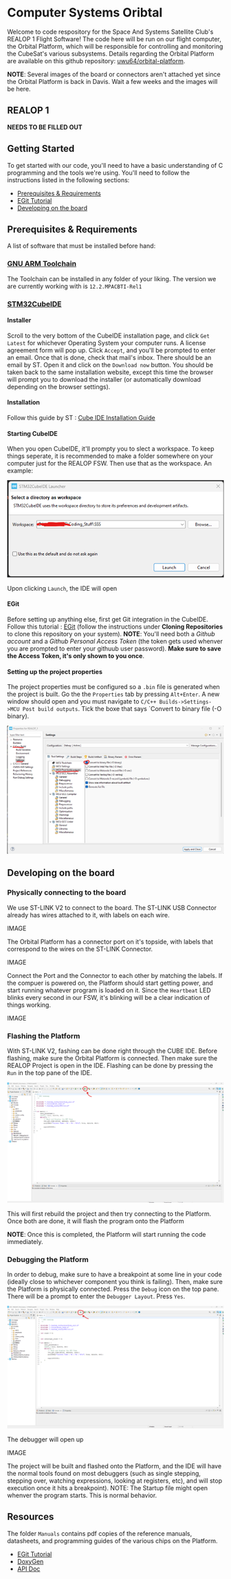 
# Computer Systems Oribtal 
Welcome to code respository for the Space And Systems Satellite Club's REALOP 1 Flight Software! The code here will be run on our flight computer, the Orbital Platform, which will be responsible for controlling and monitoring the CubeSat's various subsystems. Details regarding the Orbital Platform are available on this github repository: [uwu64/orbital-platform](https://github.com/uwu64/orbital-platform).

**NOTE**: Several images of the board or connectors aren't attached yet since the Orbital Platform is back in Davis. Wait a few weeks and the images will be here.

## REALOP 1

**NEEDS TO BE FILLED OUT**

## Getting Started
To get started with our code, you'll need to have a basic understanding of C programming and the tools we're using. You'll need to follow the instructions listed in the following sections:
- [Prerequisites & Requirements](#Prerequisites-&-Requirements)
- [EGit Tutorial](#EGit-Tutorial)
- [Developing on the board](#Developing-on-the-board)


## Prerequisites & Requirements

A list of software that must be installed before hand:

### [GNU ARM Toolchain](https://developer.arm.com/Tools%20and%20Software/GNU%20Toolchain)
The Toolchain can be installed in any folder of your liking. The version we are currently working with is `12.2.MPACBTI-Rel1`

### [STM32CubeIDE](https://www.st.com/en/development-tools/stm32cubeide.html#get-software)

#### Installer
Scroll to the very bottom of the CubeIDE installation page, and click `Get Latest` for whichever Operating System your computer runs. A license agreement form will pop up. Click `Accept`, and you'll be prompted to enter an email. Once that is done, check that mail's inbox. There should be an email by ST. Open it and click on the `Download now` button. You should be taken back to the same installation website, except this time the browser will prompt you to download the installer (or automatically download depending on the browser settings).

#### Installation
Follow this guide by ST : [Cube IDE Installation Guide](https://www.st.com/resource/en/user_manual/dm00603964-stm32cubeide-installation-guide-stmicroelectronics.pdf)
#### Starting CubeIDE
When you open CubeIDE, it'll prompty you to slect a workspace. To keep things seperate, it is recommended to make a folder somewhere on your computer just for the REALOP FSW. Then use that as the workspace. An example:

![CubeOpen](./img/cude_ide_open.png)

Upon clicking `Launch`, the IDE will open

#### EGit
Before setting up anything else, first get Git integration in the CubeIDE. Follow this tutorial : [EGit]([https://shadyelectronics.com/how-to-use-github-with-stm32cubeide/) (follow the instructions under **Cloning Repositories** to clone this repository on your system).
**NOTE**: You'll need both a *Github account* and a *Github Personal Access Token* (the token gets used whenver you are prompted to enter your githuub user password). **Make sure to save the Access Token, it's only shown to you once**.

#### Setting up the project properties
The project properties must be configured so a `.bin` file is generated when the project is built. Go the the `Properties` tab by pressing `Alt+Enter`.
A new window should open and you must navigate to `C/C++ Builds->Settings->MCU Post build outputs`. Tick the boxe that says `Convert to binary file (-O binary).

![BinaryOutput](./img/cude_ide_binary_output.png)

## Developing on the board

### Physically connecting to the board
We use ST-LINK V2 to connect to the board. The ST-LINK USB Connector already has wires attached to it, with labels on each wire.

IMAGE

The Orbital Platform has a connector port on it's topside, with labels that correspond to the wires on the ST-LINK Connector. 

IMAGE

Connect the Port and the Connector to each other by matching the labels.
If the compuer is powered on, the Platform should start getting power, and start running whatever program is loaded on it. Since the `Heartbeat` LED blinks every second in our FSW, it's blinking will be a clear indication of things working.

IMAGE


### Flashing the Platform
With ST-LINK V2, fashing can be done right through the CUBE IDE. Before flashing, make sure the Orbital Platform is connected. Then make sure the REALOP Project is open in the IDE. Flashing can be done by pressing the `Run` in the top pane of the IDE.

![RunButton](./img/cube_ide_run_button.png)

This will first rebuild the project and then try connecting to the Platform. Once both are done, it will flash the program onto the Platform

**NOTE**: Once this is completed, the Platform will start running the code immediately.

### Debugging the Platform
In order to debug, make sure to have a breakpoint at some line in your code (ideally close to whichever component you think is failing). Then, make sure the Platform is physically connected. Press the `Debug` icon on the top pane. There will be a prompt to enter the `Debugger Layout`. Press `Yes`.

![DebugButton](./img/cube_ide_debug_button.png)

The debugger will open up

IMAGE

The project will be built and flashed onto the Platform, and the IDE will have the normal tools found on most debuggers (such as single stepping, stepping over, watching expressions, looking at registers, etc), and will stop execution once it hits a breakpoint).
NOTE: The Startup file might open whenver the program starts. This is normal behavior.


## Resources
The folder `Manuals` contains pdf copies of the reference manuals, datasheets, and programming guides of the various chips on the Platform.

- [EGit Tutorial](https://eclipsesource.com/blogs/tutorials/egit-tutorial/)
- [DoxyGen](https://www.doxygen.nl/manual/index.html)
- [API Doc](https://rbretmounet.github.io/CS-Ortibal/DoxyGen/html/index.html)
